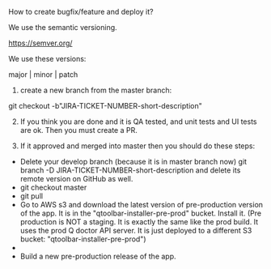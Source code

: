 How to create bugfix/feature and deploy it?

We use the semantic versioning.

https://semver.org/

We use these versions:

major | minor | patch

1. create a new branch from the master branch:

git checkout -b"JIRA-TICKET-NUMBER-short-description"

2. If you think you are done and it is QA tested, and unit tests and UI tests are ok. Then you must create a PR. 

3. If it approved and merged into master then you should do these steps:

- Delete your develop branch (because it is in master branch now) git branch -D JIRA-TICKET-NUMBER-short-description and delete its remote version on GitHub as well.
- git checkout master
- git pull
- Go to AWS s3 and download the latest version of pre-production version of the app. It is in the "qtoolbar-installer-pre-prod" bucket. Install it. (Pre production is NOT a staging. It is exactly the same like the prod build. It uses the prod Q doctor API server. It is just deployed to a different S3 bucket: "qtoolbar-installer-pre-prod")
-  
- Build a new pre-production release of the app.